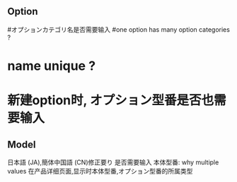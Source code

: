 ## Option

#オプションカテゴリ名是否需要输入
#one option has many option categories ?
# name unique ?


# 新建option时, オプション型番是否也需要输入


## Model

日本語 (JA),簡体中国語 (CN)修正要り 是否需要输入
本体型番: why multiple values
在产品详细页面,显示时本体型番,オプション型番的所属类型




